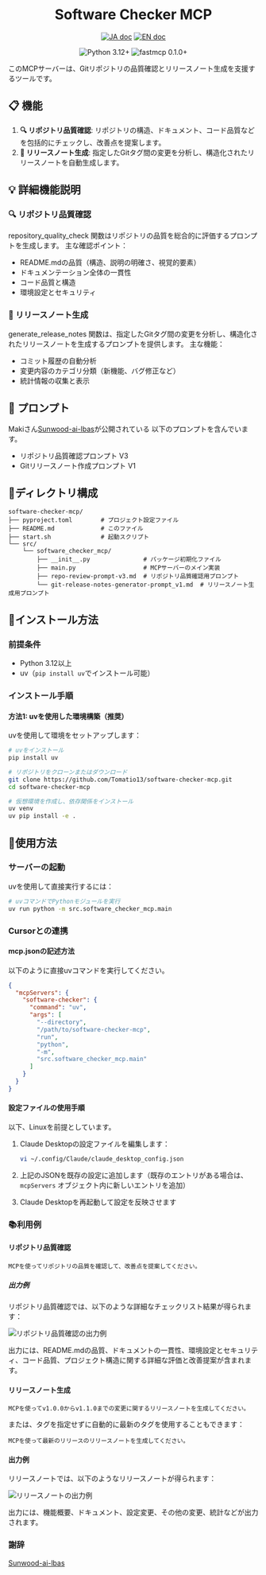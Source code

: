 <h1 align="center">Software Checker MCP</h1>

<p align="center">
   	<a href="README_JP.md"><img src="https://img.shields.io/badge/ドキュメント-日本語-white.svg" alt="JA doc"/></a>
	<a href="README.md"><img src="https://img.shields.io/badge/english-document-white.svg" alt="EN doc"></a>
</p>

<p align="center">
    <img src="https://img.shields.io/badge/Python-3.12+-blue.svg" alt="Python 3.12+"/>
    <img src="https://img.shields.io/badge/fastmcp-0.1.0+-green.svg" alt="fastmcp 0.1.0+"/>
</p>

このMCPサーバーは、Gitリポジトリの品質確認とリリースノート生成を支援するツールです。

## 📋 機能

1. **🔍 リポジトリ品質確認**: リポジトリの構造、ドキュメント、コード品質などを包括的にチェックし、改善点を提案します。
2. **📝 リリースノート生成**: 指定したGitタグ間の変更を分析し、構造化されたリリースノートを自動生成します。

## 💡 詳細機能説明

### 🔍 リポジトリ品質確認
repository_quality_check 関数はリポジトリの品質を総合的に評価するプロンプトを生成します。
主な確認ポイント：

- README.mdの品質（構造、説明の明確さ、視覚的要素）
- ドキュメンテーション全体の一貫性
- コード品質と構造
- 環境設定とセキュリティ

### 📝 リリースノート生成
generate_release_notes 関数は、指定したGitタグ間の変更を分析し、構造化されたリリースノートを生成するプロンプトを提供します。
主な機能：
- コミット履歴の自動分析
- 変更内容のカテゴリ分類（新機能、バグ修正など）
- 統計情報の収集と表示

## 📖 プロンプト

Makiさん[Sunwood-ai-lbas](https://github.com/Sunwood-ai-labs/MysticLibrary/tree/main/prompts/coding)が公開されている
以下のプロンプトを含んでいます。
- リポジトリ品質確認プロンプト V3
- Gitリリースノート作成プロンプト V1

## 📁ディレクトリ構成

```
software-checker-mcp/
├── pyproject.toml        # プロジェクト設定ファイル
├── README.md             # このファイル
├── start.sh              # 起動スクリプト
└── src/
    └── software_checker_mcp/
        ├── __init__.py               # パッケージ初期化ファイル
        ├── main.py                   # MCPサーバーのメイン実装
        ├── repo-review-prompt-v3.md  # リポジトリ品質確認用プロンプト
        └── git-release-notes-generator-prompt_v1.md  # リリースノート生成用プロンプト
```

## 💉インストール方法

### 前提条件

- Python 3.12以上
- uv（`pip install uv`でインストール可能）

### インストール手順

#### 方法1: uvを使用した環境構築（推奨）

uvを使用して環境をセットアップします：

```bash
# uvをインストール
pip install uv

# リポジトリをクローンまたはダウンロード
git clone https://github.com/Tomatio13/software-checker-mcp.git
cd software-checker-mcp

# 仮想環境を作成し、依存関係をインストール
uv venv
uv pip install -e .
```

## 🔧使用方法

### サーバーの起動

uvを使用して直接実行するには：

```bash
# uvコマンドでPythonモジュールを実行
uv run python -m src.software_checker_mcp.main
```

### Cursorとの連携

#### mcp.jsonの記述方法

以下のように直接uvコマンドを実行してください。

```json
{
  "mcpServers": {
    "software-checker": {
      "command": "uv",
      "args": [
        "--directory",
        "/path/to/software-checker-mcp",
        "run",
        "python",
        "-m",
        "src.software_checker_mcp.main"
      ]
    }
  }
}
```

#### 設定ファイルの使用手順
以下、Linuxを前提としています。

1. Claude Desktopの設定ファイルを編集します：
   ```bash
   vi ~/.config/Claude/claude_desktop_config.json
   ```

2. 上記のJSONを既存の設定に追加します（既存のエントリがある場合は、`mcpServers` オブジェクト内に新しいエントリを追加）

3. Claude Desktopを再起動して設定を反映させます

### 📚利用例

#### リポジトリ品質確認

```
MCPを使ってリポジトリの品質を確認して、改善点を提案してください。
```

##### 出力例

リポジトリ品質確認では、以下のような詳細なチェックリスト結果が得られます：

![リポジトリ品質確認の出力例](assets/quality_check_sample.png)

出力には、README.mdの品質、ドキュメントの一貫性、環境設定とセキュリティ、コード品質、プロジェクト構造に関する詳細な評価と改善提案が含まれます。

#### リリースノート生成

```
MCPを使ってv1.0.0からv1.1.0までの変更に関するリリースノートを生成してください。
```

または、タグを指定せずに自動的に最新のタグを使用することもできます：

```
MCPを使って最新のリリースのリリースノートを生成してください。
```

#### 出力例
リリースノートでは、以下のようなリリースノートが得られます：

![リリースノートの出力例](assets/release_note_sample.png)

出力には、機能概要、ドキュメント、設定変更、その他の変更、統計などが出力されます。

### 謝辞
[Sunwood-ai-lbas](https://github.com/Sunwood-ai-labs/MysticLibrary/tree/main/prompts/coding)
